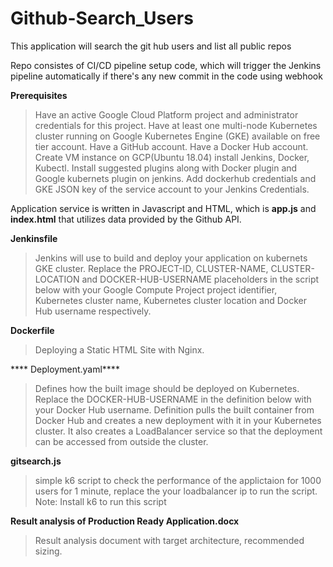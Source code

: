 # Github-Search_Users
This application will search the git hub users and list all public repos

Repo consistes of CI/CD pipeline setup code, which will trigger the Jenkins pipeline automatically if there's any new commit in the code using webhook

**Prerequisites**
   > Have an active Google Cloud Platform project and administrator credentials for this project.
   > Have at least one multi-node Kubernetes cluster running on Google Kubernetes Engine (GKE) available on free tier account.
   > Have a GitHub account.
   > Have a Docker Hub account.
   > Create VM instance on GCP(Ubuntu 18.04) install Jenkins, Docker, Kubectl.
   > Install suggested plugins along with Docker plugin and Google kubernets plugin on jenkins.
   > Add dockerhub credentials and GKE JSON key of the service account to your Jenkins Credentials.
    

Application service is written in Javascript and HTML, which is **app.js** and **index.html** that utilizes data provided by the Github API.

**Jenkinsfile**
  > Jenkins will use to build and deploy your application on kubernets GKE cluster.
  > Replace the PROJECT-ID, CLUSTER-NAME, CLUSTER-LOCATION and DOCKER-HUB-USERNAME placeholders in the script below with your Google Compute Project project identifier, Kubernetes cluster name, Kubernetes cluster location and Docker Hub username respectively.
  
**Dockerfile**
 > Deploying a Static HTML Site with Nginx.
  
**** Deployment.yaml****
  > Defines how the built image should be deployed on Kubernetes. Replace the DOCKER-HUB-USERNAME in the definition below with your Docker Hub username.
  > Definition pulls the built container from Docker Hub and creates a new deployment with it in your Kubernetes cluster. It also creates a LoadBalancer service     so that the deployment can be accessed from outside the cluster.

**gitsearch.js**
  > simple k6 script to check the performance of the applictaion for 1000 users for 1 minute, replace the your loadbalancer ip to run the script.
        Note: Install k6 to run this script 
 
 **Result analysis of Production Ready Application.docx**
  > Result analysis document with target architecture, recommended sizing.


  
  





